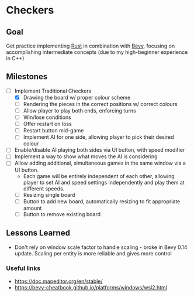 # Checkers

## Goal

Get practice implementing [Rust](https://doc.rust-lang.org/book/) in combination with [Bevy](https://bevyengine.org/), focusing on accomplishing intermediate concepts (due to my high-beginner experience in C++)

## Milestones

- [ ] Implement Traditional Checkers
  - [x] Drawing the board w/ proper colour scheme
  - [ ] Rendering the pieces in the correct positions w/ correct colours
  - [ ] Allow player to play both ends, enforcing turns
  - [ ] Win/lose conditions
  - [ ] Offer restart on loss
  - [ ] Restart button mid-game
  - [ ] Implement AI for one side, allowing player to pick their desired colour
- [ ] Enable/disable AI playing both sides via UI button, with speed modifier
- [ ] Implement a way to show what moves the AI is considering
- [ ] Allow adding additional, simultaneous games in the same window via a UI button.
  - Each game will be entirely independent of each other, allowing player to set AI and speed settings independently and play them at different speeds.
  - [ ] Resizing single board
  - [ ] Button to add new board, automatically resizing to fit appropriate amount
  - [ ] Button to remove existing board

## Lessons Learned

- Don't rely on window scale factor to handle scaling - broke in Bevy 0.14 update. Scaling per entity is more reliable
and gives more control

### Useful links

- <https://doc.mapeditor.org/en/stable/>
- <https://bevy-cheatbook.github.io/platforms/windows/wsl2.html>
